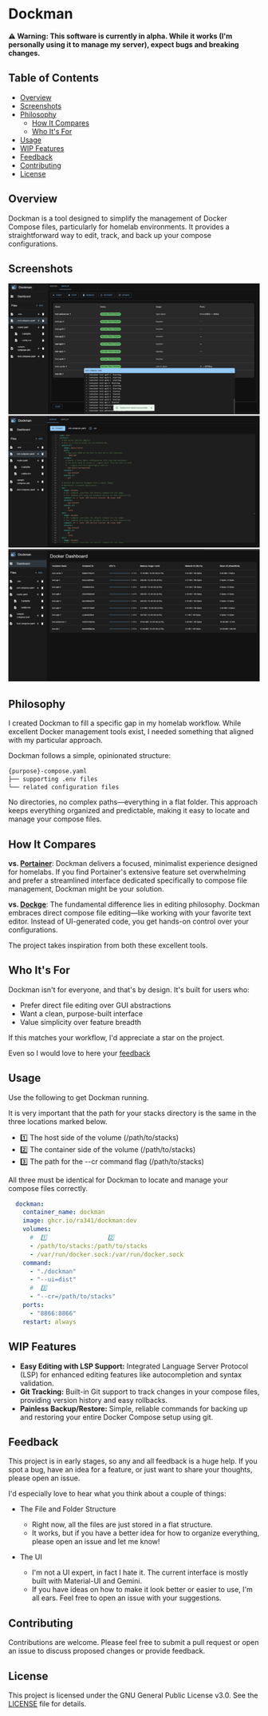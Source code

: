 # Dockman

**⚠️ Warning: This software is currently in alpha. While it works (I'm personally using it to manage my server), expect bugs and breaking changes.**

## Table of Contents

- [Overview](#overview)
- [Screenshots](#screenshots)
- [Philosophy](#philosophy)
  - [How It Compares](#how-it-compares)
  - [Who It's For](#who-its-for)
- [Usage](#usage)
- [WIP Features](#wip-features)
- [Feedback](#feedback)
- [Contributing](#contributing)
- [License](#license)

## Overview

Dockman is a tool designed to simplify the management of Docker Compose files, particularly for homelab environments. It provides a straightforward way to edit, track, and back up your compose configurations.

## Screenshots

![img.png](.github/img/deploy.png)
![img.png](.github/img/editor.png)
![img.png](.github/img/dashboard.png)


## Philosophy

I created Dockman to fill a specific gap in my homelab workflow. 
While excellent Docker management tools exist, 
I needed something that aligned with my particular approach.

Dockman follows a simple, opinionated structure:

```
{purpose}-compose.yaml
├── supporting .env files
└── related configuration files
```

No directories, no complex paths—everything in a flat folder. 
This approach keeps everything organized and predictable, 
making it easy to locate and manage your compose files.

## How It Compares

**vs. [Portainer](https://github.com/portainer/portainer)**: Dockman delivers a focused, minimalist experience designed for homelabs. If you find Portainer's extensive feature set overwhelming and prefer a streamlined interface dedicated specifically to compose file management, Dockman might be your solution.

**vs. [Dockge](https://github.com/louislam/dockge)**: The fundamental difference lies in editing philosophy. Dockman embraces direct compose file editing—like working with your favorite text editor. Instead of UI-generated code, you get hands-on control over your configurations.

The project takes inspiration from both these excellent tools.

## Who It's For

Dockman isn't for everyone, and that's by design. It's built for users who:
- Prefer direct file editing over GUI abstractions
- Want a clean, purpose-built interface
- Value simplicity over feature breadth

If this matches your workflow, I'd appreciate a star on the project.

Even so I would love to here your [feedback](#feedback)

## Usage

Use the following to get Dockman running.

It is very important that the path for your stacks directory is the same in the three locations marked below.

* 1️⃣ The host side of the volume (/path/to/stacks)
* 2️⃣ The container side of the volume (/path/to/stacks)
* 3️⃣ The path for the --cr command flag (/path/to/stacks)

All three must be identical for Dockman to locate and manage your compose files correctly.

```yaml
  dockman:
    container_name: dockman
    image: ghcr.io/ra341/dockman:dev
    volumes:
      #  1️⃣                 2️⃣
      - /path/to/stacks:/path/to/stacks
      - /var/run/docker.sock:/var/run/docker.sock
    command:
      - "./dockman"
      - "--ui=dist"
      #  3️⃣
      - "--cr=/path/to/stacks"
    ports:
      - "8866:8866"
    restart: always
```

## WIP Features

* **Easy Editing with LSP Support:** Integrated Language Server Protocol (LSP) for enhanced editing features like autocompletion and syntax validation.
* **Git Tracking:** Built-in Git support to track changes in your compose files, providing version history and easy rollbacks.
* **Painless Backup/Restore:** Simple, reliable commands for backing up and restoring your entire Docker Compose setup using git.

## Feedback

This project is in early stages, so any and all feedback is a huge help. 
If you spot a bug, have an idea for a feature, or just want to share your thoughts, please open an issue.

I'd especially love to hear what you think about a couple of things:

* The File and Folder Structure
  * Right now, all the files are just stored in a flat structure.
  * It works, but if you have a better idea for how to organize everything, please open an issue and let me know!

* The UI
  * I'm not a UI expert, in fact I hate it. The current interface is mostly built with Material-UI and Gemini.
  * If you have ideas on how to make it look better or easier to use, I'm all ears. Feel free to open an issue with your suggestions.

## Contributing

Contributions are welcome. Please feel free to submit a pull request or open an issue to discuss proposed changes or provide feedback.

## License

This project is licensed under the GNU General Public License v3.0. See the [LICENSE](LICENSE) file for details.
